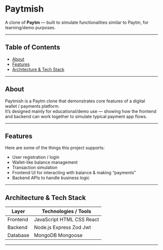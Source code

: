 # Paytmish


A clone of **Paytm** — built to simulate functionalities similar to Paytm, for learning/demo purposes.

---

## Table of Contents

- [About](#about)  
- [Features](#features)  
- [Architecture & Tech Stack](#architecture--tech-stack)  

---

## About

Paytmish is a Paytm clone that demonstrates core features of a digital wallet / payments platform.  
It’s designed mainly for educational/demo use — showing how the frontend and backend can work together to simulate typical payment app flows.

---

## Features

Here are some of the things this project supports:

- User registration / login  
- Wallet-like balance management  
- Transaction simulation  
- Frontend UI for interacting with balance & making “payments”  
- Backend APIs to handle business logic  

---

## Architecture & Tech Stack

| Layer | Technologies / Tools |
|---|---|
| Frontend | JavaScript HTML CSS React |
| Backend | Node.js Express Zod Jwt |
| Database | MongoDB Mongoose |
---
